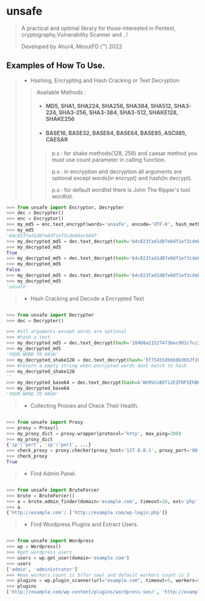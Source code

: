 # unsafe

> A practical and optimal library for those interested in Pentest, cryptography,Vulnerability Scanner and ..!
> 
> Developed by Ahur4, MesutFD (™) 2022

## Examples of How To Use.

> - Hashing, Encrypting and Hash Cracking or Text Decryption
>> Available Mathods :
>> - #### MD5, SHA1, SHA224, SHA256, SHA384, SHA512, SHA3-224, SHA3-256, SHA3-384, SHA3-512, SHAKE128, SHAKE256
>> - #### BASE16, BASE32, BASE64, BASE64, BASE85, ASCII85, CAESAR
>>> p.s : for shake methods(128, 256) and caesar method you must use count parameter in calling function.
>>>
>>> p.s : in encryption and decryption all arguments are optional except words(in encrypt) and hash(in decrypt).
>>>
>>> p.s : for default wordlist there is John The Ripper's tool wordlist.

```python
>>> from unsafe import Encryptor, Decrypter
>>> dec = Decrypter()
>>> enc = Encryptor()
>>> my_md5 = enc.text_encrypt(words='unsafe', encode='UTF-8', hash_method='MD5')
>>> my_md5
'64c823fad1d87e0df1ef3cdeb8ac684f'
>>> my_decrypted_md5 = dec.text_decrypt(hash='64c823fad1d87e0df1ef3cdeb8ac684f', word='unsafe', hash_method='MD5')
>>> my_decrypted_md5
True
>>> my_decrypted_md5 = dec.text_decrypt(hash='64c823fad1d87e0df1ef3cdeb8ac684f', word='ahur4', hash_method='MD5')
>>> my_decrypted_md5
False
>>> my_decrypted_md5 = dec.text_decrypt(hash='64c823fad1d87e0df1ef3cdeb8ac684f', word=['ahur4', 'unsafe', 'mesut'], hash_method='MD5')
>>> my_decrypted_md5
'unsafe'
```

> - Hash Cracking and Decode a Encrypted Text

```python

>>> from unsafe import Decrypter
>>> dec = Decrypter()

>>> #all arguments except words are optional
>>> #hash a text
>>> my_decrypted_md5 = dec.text_decrypt(hash='28488a21527473bec901c7cc2bfbd76b', words='YOUR WORD TO HASH', hash_method='MD5')
>>> my_decrypted_md5
'YOUR WORD TO HASH'
>>> my_decrypted_shake128 = dec.text_decrypt(hash='5f75455db6b0b3652f20cd6d67972a67746631f3a562', words='Wrong Words', hash_method='SHAKE128')
>>> #return a empty string when encrypted words dont match to hash
>>> my_decrypted_shake128
''
>>> my_decrypted_base64 = dec.text_decrypt(hash=b'WU9VUiBXT1JEIFRPIEhBU0g=', hash_method='BASE64')
>>> my_decrypted_base64
'YOUR WORD TO HASH'
```

> - Collecting Proxies and Check Their Health.

```python

>>> from unsafe import Proxy
>>> proxy = Proxy()
>>> my_proxy_dict = proxy.wrapper(protocol='http', max_ping=200)
>>> my_proxy_dict
{'ip':'port', 'ip':'port', ...}
>>> check_proxy = proxy.checker(proxy_host='127.0.0.1', proxy_port='80', protocol='http', timeout=10)
>>> check_proxy
True
```

> - Find Admin Panel.

```python

>>> from unsafe import BruteForcer
>>> brute = BruteForcer()
>>> a = brute.admin_finder(domain='example.com', timeout=10, ext='php')
>>> a
{'http://example.com': ['http://example.com/wp-login.php']}

```

> - Find Wordpress Plugins and Extract Users.

```python

>>> from unsafe import Wordpress
>>> wp = Wordpress()
>>> #get wordpress users
>>> users = wp.get_user(domain='example.com')
>>> users
['admin', 'administrator']
>>> #max workers count is 5(for now) and default workers count is 3
>>> plugins = wp.plugin_scanner(url="example.com", timeout=5, workers=5, proxy="http://127.0.0.1:80")
>>> plugins
['http://example.com/wp-content/plugins/wordpress-seo/', 'http://example.com/wp-content/plugins/duplicate-post/', 'http://example.com/wp-content/plugins/w3-total-cache/', 'http://example.com/wp-content/plugins/redirection/', 'http://example.com/wp-content/plugins/favicon-by-realfavicongenerator/']

```
